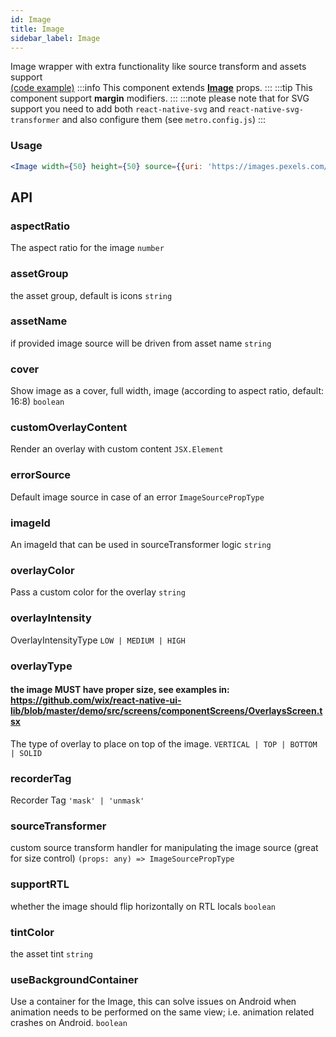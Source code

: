 ```yaml
---
id: Image
title: Image
sidebar_label: Image
---
```


Image wrapper with extra functionality like source transform and assets support  
[(code example)](https://github.com/wix/react-native-ui-lib/blob/master/demo/src/screens/componentScreens/ImageScreen.tsx)
:::info
This component extends **[Image](https://reactnative.dev/docs/image)** props.
:::
:::tip
This component support **margin** modifiers.
:::
:::note
please note that for SVG support you need to add both `react-native-svg` and `react-native-svg-transformer` and also configure them (see `metro.config.js`)
:::
<div style={{display: 'flex', flexDirection: 'row', overflowX: 'auto', maxHeight: '500px', alignItems: 'center'}}></div>

### Usage
``` jsx live
<Image width={50} height={50} source={{uri: 'https://images.pexels.com/photos/748837/pexels-photo-748837.jpeg?auto=compress&cs=tinysrgb&dpr=2&h=750&w=1260'}}/>
```
## API
### aspectRatio
The aspect ratio for the image
`number ` 

### assetGroup
the asset group, default is icons
`string ` 

### assetName
if provided image source will be driven from asset name
`string ` 

### cover
Show image as a cover, full width, image (according to aspect ratio, default: 16:8)
`boolean ` 

### customOverlayContent
Render an overlay with custom content
`JSX.Element ` 

### errorSource
Default image source in case of an error
`ImageSourcePropType ` 

### imageId
An imageId that can be used in sourceTransformer logic
`string ` 

### overlayColor
Pass a custom color for the overlay
`string ` 

### overlayIntensity
OverlayIntensityType
`LOW | MEDIUM | HIGH ` 

### overlayType
#### the image MUST have proper size, see examples in: https://github.com/wix/react-native-ui-lib/blob/master/demo/src/screens/componentScreens/OverlaysScreen.tsx
The type of overlay to place on top of the image.
`VERTICAL | TOP | BOTTOM | SOLID ` 

### recorderTag
Recorder Tag
`'mask' | 'unmask' ` 

### sourceTransformer
custom source transform handler for manipulating the image source (great for size control)
`(props: any) => ImageSourcePropType ` 

### supportRTL
whether the image should flip horizontally on RTL locals
`boolean ` 

### tintColor
the asset tint
`string ` 

### useBackgroundContainer
Use a container for the Image, this can solve issues on Android when animation needs to be performed on the same view; i.e. animation related crashes on Android.
`boolean ` 


